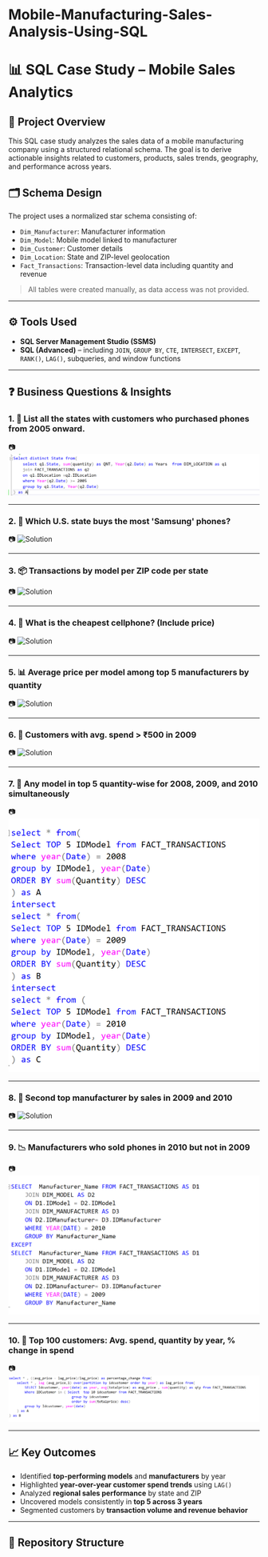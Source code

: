 # Mobile-Manufacturing-Sales-Analysis-Using-SQL

# 📊 SQL Case Study – Mobile Sales Analytics

## 🧠 Project Overview
This SQL case study analyzes the sales data of a mobile manufacturing company using a structured relational schema. The goal is to derive actionable insights related to customers, products, sales trends, geography, and performance across years.

## 🗂️ Schema Design
The project uses a normalized star schema consisting of:
- `Dim_Manufacturer`: Manufacturer information  
- `Dim_Model`: Mobile model linked to manufacturer  
- `Dim_Customer`: Customer details  
- `Dim_Location`: State and ZIP-level geolocation  
- `Fact_Transactions`: Transaction-level data including quantity and revenue

> All tables were created manually, as data access was not provided.

---

## ⚙️ Tools Used
- **SQL Server Management Studio (SSMS)**  
- **SQL (Advanced)** – including `JOIN`, `GROUP BY`, `CTE`, `INTERSECT`, `EXCEPT`, `RANK()`, `LAG()`, subqueries, and window functions

---

## ❓ Business Questions & Insights

### 1. 📍 List all the states with customers who purchased phones from 2005 onward.
📷 ![Solution](Q1.png)



---

### 2. 📱 Which U.S. state buys the most 'Samsung' phones?
📷 ![Solution](relative/path/to/image.png)


---

### 3. 📦 Transactions by model per ZIP code per state
📷 ![Solution](relative/path/to/image.png)


---

### 4. 💸 What is the cheapest cellphone? (Include price)
📷 ![Solution](relative/path/to/image.png)


---

### 5. 📊 Average price per model among top 5 manufacturers by quantity
📷 ![Solution](relative/path/to/image.png)


---

### 6. 🧾 Customers with avg. spend > ₹500 in 2009
📷 ![Solution](relative/path/to/image.png)


---

### 7. 🔁 Any model in top 5 quantity-wise for **2008, 2009, and 2010** simultaneously
📷 ![Solution](Q7.png)


---

### 8. 🥈 Second top manufacturer by sales in **2009 and 2010**
📷 ![Solution](relative/path/to/image.png)


---

### 9. 📉 Manufacturers who sold phones in **2010 but not in 2009**
📷 ![Solution](Q9.png)


---

### 10. 💼 Top 100 customers: Avg. spend, quantity by year, % change in spend
📷![Solution](Q10.png)


---

## 📈 Key Outcomes
- Identified **top-performing models** and **manufacturers** by year  
- Highlighted **year-over-year customer spend trends** using `LAG()`  
- Analyzed **regional sales performance** by state and ZIP  
- Uncovered models consistently in **top 5 across 3 years**  
- Segmented customers by **transaction volume and revenue behavior**

---

## 📂 Repository Structure
